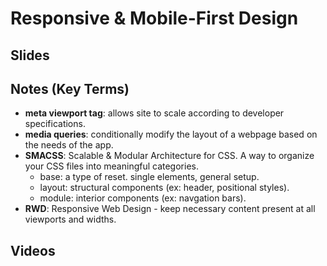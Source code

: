 # Responsive & Mobile-First Design

##  Slides

##  Notes (Key Terms)
- **meta viewport tag**: allows site to scale according to developer specifications.
- **media queries**: conditionally modify the layout of a webpage based on the needs of the app.
- **SMACSS**: Scalable & Modular Architecture for CSS. A way to organize your CSS files into meaningful categories.
  - base: a type of reset. single elements, general setup.
  - layout: structural components (ex: header, positional styles).
  - module: interior components (ex: navgation bars).
- **RWD**: Responsive Web Design - keep necessary content present at all viewports and widths.


##  Videos
